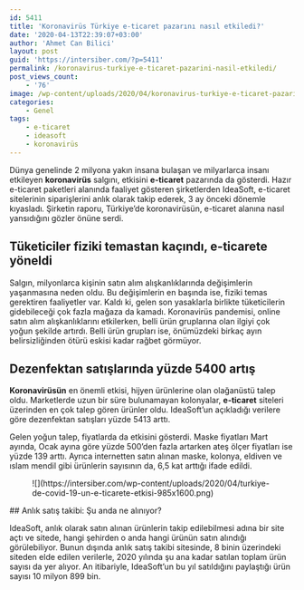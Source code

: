 ```yaml
---
id: 5411
title: 'Koronavirüs Türkiye e-ticaret pazarını nasıl etkiledi?'
date: '2020-04-13T22:39:07+03:00'
author: 'Ahmet Can Bilici'
layout: post
guid: 'https://intersiber.com/?p=5411'
permalink: /koronavirus-turkiye-e-ticaret-pazarini-nasil-etkiledi/
post_views_count:
    - '76'
image: /wp-content/uploads/2020/04/koronavirus-turkiye-e-ticaret-pazarini-nasil-etkiledi.png
categories:
    - Genel
tags:
    - e-ticaret
    - ideasoft
    - koronavirüs
---
```


Dünya genelinde 2 milyona yakın insana bulaşan ve milyarlarca insanı etkileyen **koronavirüs** salgını, etkisini **e-ticaret** pazarında da gösterdi. Hazır e-ticaret paketleri alanında faaliyet gösteren şirketlerden IdeaSoft, e-ticaret sitelerinin siparişlerini anlık olarak takip ederek, 3 ay önceki dönemle kıyasladı. Şirketin raporu, Türkiye’de koronavirüsün, e-ticaret alanına nasıl yansıdığını gözler önüne serdi.

## Tüketiciler fiziki temastan kaçındı, e-ticarete yöneldi

Salgın, milyonlarca kişinin satın alım alışkanlıklarında değişimlerin yaşanmasına neden oldu. Bu değişimlerin en başında ise, fiziki temas gerektiren faaliyetler var. Kaldı ki, gelen son yasaklarla birlikte tüketicilerin gidebileceği çok fazla mağaza da kamadı. Koronavirüs pandemisi, online satın alım alışkanlıklarını etkilerken, belli ürün gruplarına olan ilgiyi çok yoğun şekilde artırdı. Belli ürün grupları ise, önümüzdeki birkaç ayın belirsizliğinden ötürü eskisi kadar rağbet görmüyor.

## Dezenfektan satışlarında yüzde 5400 artış

**Koronavirüsün** en önemli etkisi, hijyen ürünlerine olan olağanüstü talep oldu. Marketlerde uzun bir süre bulunamayan kolonyalar, **e-ticaret** siteleri üzerinden en çok talep gören ürünler oldu. IdeaSoft’un açıkladığı verilere göre dezenfektan satışları yüzde 5413 arttı.

Gelen yoğun talep, fiyatlarda da etkisini gösterdi. Maske fiyatları Mart ayında, Ocak ayına göre yüzde 500’den fazla artarken ateş ölçer fiyatları ise yüzde 139 arttı. Ayrıca internetten satın alınan maske, kolonya, eldiven ve ıslam mendil gibi ürünlerin sayısının da, 6,5 kat arttığı ifade edildi.

<figure class="wp-block-image size-large">![](https://intersiber.com/wp-content/uploads/2020/04/turkiye-de-covid-19-un-e-ticarete-etkisi-985x1600.png)</figure>## Anlık satış takibi: Şu anda ne alınıyor?

IdeaSoft, anlık olarak satın alınan ürünlerin takip edilebilmesi adına bir site açtı ve sitede, hangi şehirden o anda hangi ürünün satın alındığı görülebiliyor. Bunun dışında anlık satış takibi sitesinde, 8 binin üzerindeki siteden elde edilen verilerle, 2020 yılında şu ana kadar satılan toplam ürün sayısı da yer alıyor. An itibariyle, IdeaSoft’un bu yıl satıldığını paylaştığı ürün sayısı 10 milyon 899 bin.